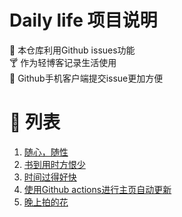 # Daily life 项目说明
:briefcase: 本仓库利用Github issues功能
<br>
:cocktail: 作为轻博客记录生活使用
<br>
:beer: Github手机客户端提交issue更加方便

# 📝 列表

<!-- issueTable -->

1. [随心，随性](https://github.com/ozawa8/dailylife/issues/9) 
2. [书到用时方恨少](https://github.com/ozawa8/dailylife/issues/7) 
3. [时间过得好快](https://github.com/ozawa8/dailylife/issues/6) 
4. [使用Github actions进行主页自动更新](https://github.com/ozawa8/dailylife/issues/3) 
5. [晚上拍的花](https://github.com/ozawa8/dailylife/issues/1) 
<!-- issueTable -->
